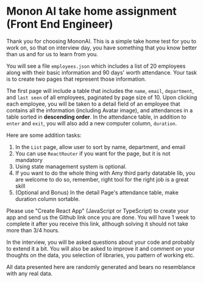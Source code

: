 # Monon AI take home assignment (Front End Engineer)

Thank you for choosing MononAI. This is a simple take home test for you to work on, so that on interview day, you have something that you know better than us and for us to learn from you.

You will see a file `employees.json` which includes a list of 20 employees along with their basic information and 90 days' worth attendance. Your task is to create two pages that represent those information.

The first page will include a table that includes the `name`, `email`, `department`, and `last seen` of all employees, paginated by page size of 10. Upon clicking each employee, you will be taken to a detail field of an employee that contains all the information (including Avatar image), and attendances in a table sorted in **descending order**. In the attendance table, in addition to `enter` and `exit`, you will also add a new computer column, `duration`.

Here are some addition tasks:

1. In the `List` page, allow user to sort by name, department, and email
2. You can use `ReactRouter` if you want for the page, but it is not mandatory
3. Using state management system is optional.
4. If you want to do the whole thing with Amy third party datatable lib, you are welcome to do so, remember, right tool for the right job is a great skill
5. (Optional and Bonus) In the detail Page's attendance table, make duration column sortable.

Please use "Create React App" (JavaScript or TypeScript) to create your app and send us the Github link once you are done. You will have 1 week to complete it after you receive this link, although solving it should not take more than 3/4 hours.


In the interview, you will be asked questions about your code and probably to extend it a bit. You will also be asked to improve it and comment on your thoughts on the data, you selection of libraries, you pattern of working etc. 

All data presented here are randomly generated and bears no resemblance with any real data.
